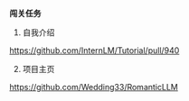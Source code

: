 **闯关任务**

1. 自我介绍

https://github.com/InternLM/Tutorial/pull/940

2. 项目主页

https://github.com/Wedding33/RomanticLLM
